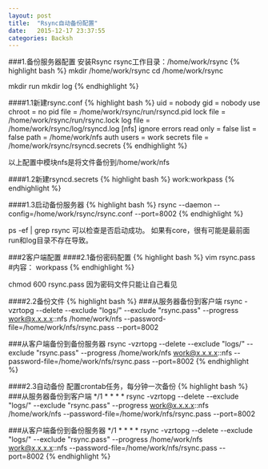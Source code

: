 ```yaml
---
layout: post
title:  "Rsync自动备份配置"
date:   2015-12-17 23:37:55
categories: Backsh
---
```


###1.备份服务器配置
安装Rsync
rsync工作目录：/home/work/rsync
{% highlight bash %}
mkdir /home/work/rsync
cd /home/work/rsync

mkdir run
mkdir log
{% endhighlight %}

####1.1新建rsync.conf
{% highlight bash %}
uid = nobody
gid = nobody
use chroot = no
pid file = /home/work/rsync/run/rsyncd.pid
lock file = /home/work/rsync/run/rsync.lock
log file = /home/work/rsync/log/rsyncd.log
[nfs]
ignore errors
read only = false
list = false
path = /home/work/nfs
auth users = work
secrets file = /home/work/rsync/rsyncd.secrets
{% endhighlight %}

以上配置中模块nfs是将文件备份到/home/work/nfs

####1.2新建rsyncd.secrets
{% highlight bash %}
work:workpass
{% endhighlight %}

####1.3启动备份服务器
{% highlight bash %}
rsync --daemon --config=/home/work/rsync/rsync.conf --port=8002
{% endhighlight %}

ps -ef | grep rsync
可以检查是否启动成功。
如果有core，很有可能是最前面run和log目录不存在导致。


###2客户端配置
####2.1备份密码配置
{% highlight bash %}
vim rsync.pass
#内容：
workpass
{% endhighlight %}

chmod 600 rsync.pass
因为密码文件只能让自己看见

####2.2备份文件
{% highlight bash %}
###从服务器备份到客户端
rsync -vzrtopg --delete --exclude "logs/" --exclude "rsync.pass" --progress work@x.x.x.x::nfs /home/work/nfs --password-file=/home/work/nfs/rsync.pass --port=8002

###从客户端备份到备份服务器
rsync -vzrtopg --delete --exclude "logs/" --exclude "rsync.pass" --progress /home/work/nfs work@x.x.x.x::nfs --password-file=/home/work/nfs/rsync.pass --port=8002
{% endhighlight %}


####2.3自动备份
配置crontab任务，每分钟一次备份
{% highlight bash %}
###从服务器备份到客户端
*/1 * * * *     rsync -vzrtopg --delete --exclude "logs/" --exclude "rsync.pass" --progress work@x.x.x.x::nfs /home/work/nfs --password-file=/home/work/nfs/rsync.pass --port=8002

###从客户端备份到备份服务器
*/1 * * * *     rsync -vzrtopg --delete --exclude "logs/" --exclude "rsync.pass" --progress /home/work/nfs work@x.x.x.x::nfs --password-file=/home/work/nfs/rsync.pass --port=8002
{% endhighlight %}

